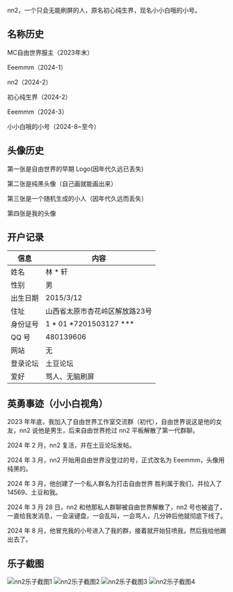 nn2，一个只会无能刷屏的人，原名初心纯生界，现名小小白哦的小号。

## 名称历史

MC自由世界服主（2023年末）

Eeemmm（2024-1）

nn2（2024-2）

初心纯生界（2024-2）

Eeemmm（2024-3）

小小白哦的小号（2024-8\~至今）

## 头像历史

第一张是自由世界的早期 Logo(因年代久远已丢失)

第二张是纯黑头像（自己画就能画出来）

第三张是一个随机生成的小人（因年代久远而丢失）

第四张是我的头像

## 开户记录

| 信息   | 内容                          |
| ---- | --------------------------- |
| 姓名   | 林 \* 轩                      |
| 性别   | 男                           |
| 出生日期 | 2015/3/12                   |
| 住址   | 山西省太原市杏花岭区解放路23号            |
| 身份证号 | 1 \* 01 \*7201503127 \*\*\* |
| QQ 号 | 480139606                   |
| 网站   | 无                           |
| 登录论坛 | 土豆论坛                        |
| 爱好   | 骂人、无脑刷屏                     |

## 英勇事迹（小小白视角）

2023 年年底，我加入了自由世界工作室交流群（初代），自由世界说这是他的女友，nn2 说他是男生，后来自由世界抢过 nn2 平板解散了第一代群聊。

2024 年 2 月，nn2 复活，并在土豆论坛发帖。

2024 年 3 月，nn2 开始用自由世界没登过的号，正式改名为 Eeemmm，头像用纯黑的。

2024 年 3 月，他创建了一个私人群名为打击自由世界 胜利属于我们，并拉入了 14569、土豆和我。

2024 年 3 月 28 日，nn2 和他那私人群聊被自由世界解散了，nn2 号也被盗了，一直给我发消息，一会滚键盘，一会乱叫，一会骂人，几分钟后他就彻底下线了。

2024 年 8 月，他冒充我的小号进入了我的群，接着就开始狂喷我，然后我给他踢出去了。

## 乐子截图

![nn2乐子截图1](https://gcore.jsdelivr.net/gh/lezinote/imgs@master/nn2/nn2_1.jpg)
![nn2乐子截图2](https://gcore.jsdelivr.net/gh/lezinote/imgs@master/nn2/nn2_2.jpg)
![nn2乐子截图3](https://gcore.jsdelivr.net/gh/lezinote/imgs@master/nn2/nn2_3.jpg)
![nn2乐子截图4](https://gcore.jsdelivr.net/gh/lezinote/imgs@master/nn2/nn2_4.jpg)
